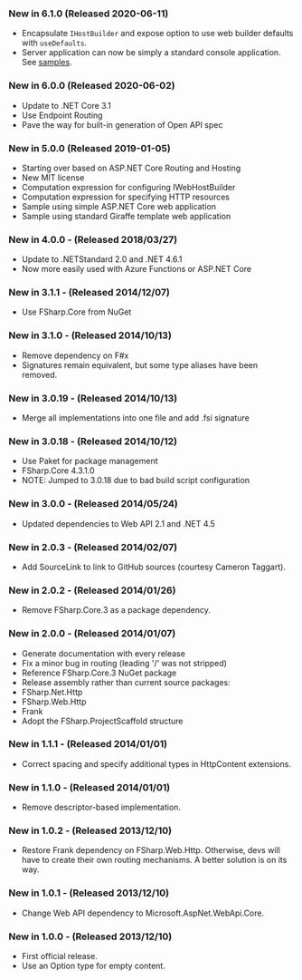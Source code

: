 ### New in 6.1.0 (Released 2020-06-11)
* Encapsulate `IHostBuilder` and expose option to use web builder defaults with `useDefaults`.
* Server application can now be simply a standard console application. See [samples](https://github.com/frank-fs/frank/tree/master/sample).

### New in 6.0.0 (Released 2020-06-02)
* Update to .NET Core 3.1
* Use Endpoint Routing
* Pave the way for built-in generation of Open API spec

### New in 5.0.0 (Released 2019-01-05)
* Starting over based on ASP.NET Core Routing and Hosting
* New MIT license
* Computation expression for configuring IWebHostBuilder
* Computation expression for specifying HTTP resources
* Sample using simple ASP.NET Core web application
* Sample using standard Giraffe template web application

### New in 4.0.0 - (Released 2018/03/27)
* Update to .NETStandard 2.0 and .NET 4.6.1
* Now more easily used with Azure Functions or ASP.NET Core

### New in 3.1.1 - (Released 2014/12/07)
* Use FSharp.Core from NuGet

### New in 3.1.0 - (Released 2014/10/13)
* Remove dependency on F#x
* Signatures remain equivalent, but some type aliases have been removed.

### New in 3.0.19 - (Released 2014/10/13)
* Merge all implementations into one file and add .fsi signature

### New in 3.0.18 - (Released 2014/10/12)
* Use Paket for package management
* FSharp.Core 4.3.1.0
* NOTE: Jumped to 3.0.18 due to bad build script configuration

### New in 3.0.0 - (Released 2014/05/24)
* Updated dependencies to Web API 2.1 and .NET 4.5

### New in 2.0.3 - (Released 2014/02/07)
* Add SourceLink to link to GitHub sources (courtesy Cameron Taggart).

### New in 2.0.2 - (Released 2014/01/26)
* Remove FSharp.Core.3 as a package dependency.

### New in 2.0.0 - (Released 2014/01/07)
* Generate documentation with every release
* Fix a minor bug in routing (leading '/' was not stripped)
* Reference FSharp.Core.3 NuGet package
* Release assembly rather than current source packages:
 * FSharp.Net.Http
 * FSharp.Web.Http
 * Frank
* Adopt the FSharp.ProjectScaffold structure

### New in 1.1.1 - (Released 2014/01/01)
* Correct spacing and specify additional types in HttpContent extensions.

### New in 1.1.0 - (Released 2014/01/01)
* Remove descriptor-based implementation.

### New in 1.0.2 - (Released 2013/12/10)
* Restore Frank dependency on FSharp.Web.Http. Otherwise, devs will have to create their own routing mechanisms. A better solution is on its way.

### New in 1.0.1 - (Released 2013/12/10)
* Change Web API dependency to Microsoft.AspNet.WebApi.Core.

### New in 1.0.0 - (Released 2013/12/10)
* First official release.
* Use an Option type for empty content.
